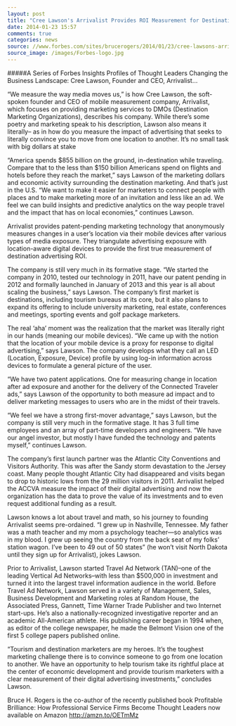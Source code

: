 ```yaml
---
layout: post
title: "Cree Lawson's Arrivalist Provides ROI Measurement for Destination Marketing Organizations"
date: 2014-01-23 15:57
comments: true
categories: news
source: //www.forbes.com/sites/brucerogers/2014/01/23/cree-lawsons-arrivalist-provides-roi-measurement-for-destination-marketing-organizations/
source_image: /images/Forbes-logo.jpg
---
```



#####A Series of Forbes Insights Profiles of Thought Leaders Changing the Business Landscape:  Cree Lawson, Founder and CEO, Arrivalist…

“We measure the way media moves us,” is how Cree Lawson, the soft-spoken founder and CEO of mobile measurement company, Arrivalist, which focuses on providing marketing services to DMOs (Destination Marketing Organizations), describes his company. While there’s some poetry and marketing speak to his description, Lawson also means it literally– as in how do you measure the impact of advertising that seeks to literally convince you to move from one location to another. It’s no small task with big dollars at stake

 “America spends $855 billion on the ground, in-destination while traveling. Compare that to the less than $150 billion Americans spend on flights and hotels before they reach the market,” says Lawson of the marketing dollars and economic activity surrounding the destination marketing. And that’s just in the U.S. “We want to make it easier for marketers to connect people with places and to make marketing more of an invitation and less like an ad. We feel we can build insights and predictive analytics on the way people travel and the impact that has on local economies,” continues Lawson.

Arrivalist provides patent-pending marketing technology that anonymously measures changes in a user’s location via their mobile devices after various types of media exposure. They triangulate advertising exposure with location-aware digital devices to provide the first true measurement of destination advertising ROI.

The company is still very much in its formative stage. “We started the company in 2010, tested our technology in 2011, have our patent pending in 2012 and formally launched in January of 2013 and this year is all about scaling the business,” says Lawson. The company’s first market is destinations, including tourism bureaus at its core, but it also plans to expand its offering to include university marketing, real estate, conferences and meetings, sporting events and golf package marketers.

The real ‘aha’ moment was the realization that the market was literally right in our hands (meaning our mobile devices). “We came up with the notion that the location of your mobile device is a proxy for response to digital advertising,” says Lawson. The company develops what they call an LED (Location, Exposure, Device) profile by using log-in information across devices to formulate a general picture of the user.

“We have two patent applications. One for measuring change in location after ad exposure and another for the delivery of the Connected Traveler ads,” says Lawson of the opportunity to both measure ad impact and to deliver marketing messages to users who are in the midst of their travels.

“We feel we have a strong first-mover advantage,” says Lawson, but the company is still very much in the formative stage. It has 3 full time employees and an array of part-time developers and engineers. “We have our angel investor, but mostly I have funded the technology and patents myself,” continues Lawson.

The company’s first launch partner was the Atlantic City Conventions and Visitors Authority. This was after the Sandy storm devastation to the Jersey coast. Many people thought Atlantic City had disappeared and visits began to drop to historic lows from the 29 million visitors in 2011. Arrivalist helped the ACCVA measure the impact of their digital advertising and now the organization has the data to prove the value of its investments and to even request additional funding as a result.

Lawson knows a lot about travel and math, so his journey to founding Arrivalist seems pre-ordained. “I grew up in Nashville, Tennessee. My father was a math teacher and my mom a psychology teacher—so analytics was in my blood. I grew up seeing the country from the back seat of my folks’ station wagon. I’ve been to 49 out of 50 states” (he won’t visit North Dakota until they sign up for Arrivalist), jokes Lawson.

Prior to Arrivalist, Lawson started Travel Ad Network (TAN)–one of the leading Vertical Ad Networks–with less than $500,000 in investment and turned it into the largest travel information audience in the world. Before Travel Ad Network, Lawson served in a variety of Management, Sales, Business Development and Marketing roles at Random House, the Associated Press, Gannett, Time Warner Trade Publisher and two Internet start-ups. He’s also a nationally-recognized investigative reporter and an academic All-American athlete. His publishing career began in 1994 when, as editor of the college newspaper, he made the Belmont Vision one of the first 5 college papers published online.

“Tourism and destination marketers are my heroes. It’s the toughest marketing challenge there is to convince someone to go from one location to another. We have an opportunity to help tourism take its rightful place at the center of economic development and provide tourism marketers with a clear measurement of their digital advertising investments,” concludes Lawson.

Bruce H. Rogers is the co-author of the recently published book Profitable Brilliance: How Professional Service Firms Become Thought Leaders now available on Amazon <http://amzn.to/OETmMz>
